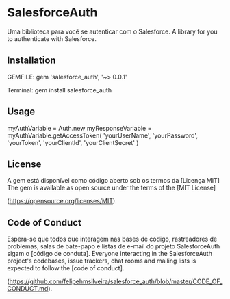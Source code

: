 # SalesforceAuth

Uma biblioteca para você se autenticar com o Salesforce.
A library for you to authenticate with Salesforce.

## Installation

GEMFILE:
gem 'salesforce_auth', '~> 0.0.1'

Terminal:
gem install salesforce_auth

## Usage

myAuthVariable = Auth.new
myResponseVariable = myAuthVariable.getAccessToken(
    'yourUserName',
    'yourPassword',
    'yourToken',
    'yourClientId',
    'yourClientSecret'
)

## License

A gem está disponível como código aberto sob os termos da [Licença MIT]
The gem is available as open source under the terms of the [MIT License]

(https://opensource.org/licenses/MIT).

## Code of Conduct

Espera-se que todos que interagem nas bases de código, rastreadores de problemas, salas de bate-papo e listas de e-mail do projeto SalesforceAuth sigam o [código de conduta].
Everyone interacting in the SalesforceAuth project's codebases, issue trackers, chat rooms and mailing lists is expected to follow the [code of conduct].

(https://github.com/felipehmsilveira/salesforce_auth/blob/master/CODE_OF_CONDUCT.md).
